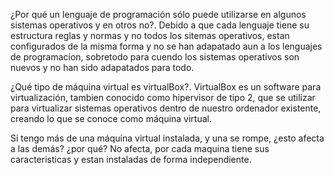 ¿Por qué un lenguaje de programación sólo puede utilizarse en algunos sistemas operativos y en otros no?. 
Debido a que cada lenguaje tiene su estructura reglas y normas y no todos los sitemas operativos, estan configurados de la misma forma y no se han adapatado aun a los lenguajes de programacion, sobretodo para cuendo los sistemas operativos son nuevos y no han sido adapatados para todo. 

¿Qué tipo de máquina virtual es virtualBox?.
VirtualBox es un software para virtualización, tambien conocido como hipervisor de tipo 2, que se utilizar para virtualizar sistemas operativos dentro de nuestro ordenador existente, creando lo que se conoce como máquina virtual. 

Si tengo más de una máquina virtual instalada, y una se rompe, ¿esto afecta a las demás? ¿por qué?
No afecta, por cada maquina tiene sus caracteristicas y estan instaladas de forma independiente. 


